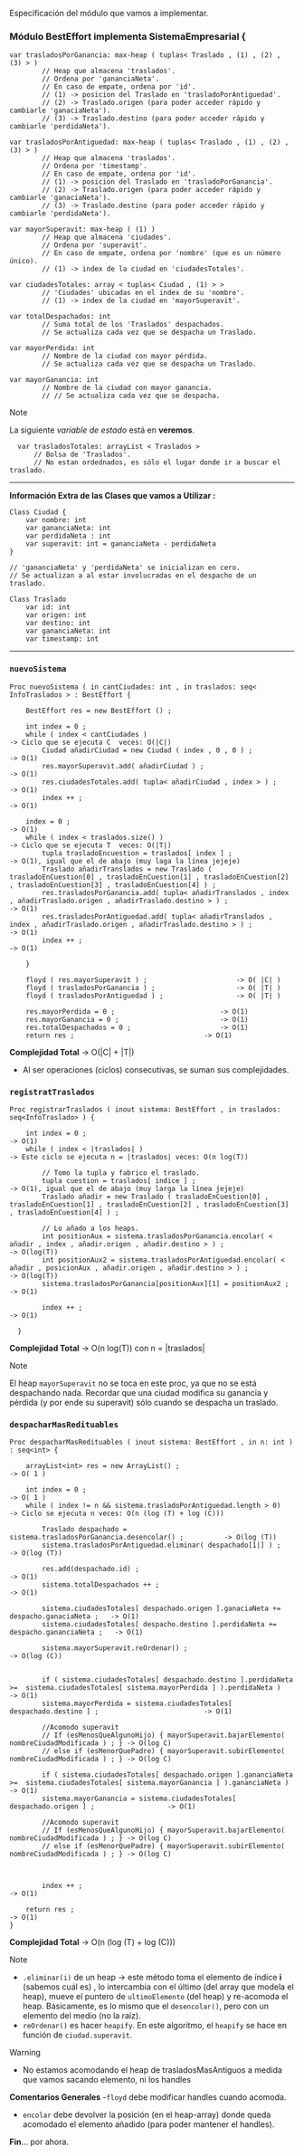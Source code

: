 Especificación del módulo que vamos a implementar.

### Módulo BestEffort implementa SistemaEmpresarial {

```
var trasladosPorGanancia: max-heap ( tuplas< Traslado , (1) , (2) , (3) > )
		// Heap que almacena 'traslados'.
		// Ordena por 'gananciaNeta'.
		// En caso de empate, ordena por 'id'.
		// (1) -> posicion del Traslado en 'trasladoPorAntiguedad'.
		// (2) -> Traslado.origen (para poder acceder rápido y cambiarle 'ganaciaNeta').
		// (3) -> Traslado.destino (para poder acceder rápido y cambiarle 'perdidaNeta').
```

```
var trasladosPorAntiguedad: max-heap ( tuplas< Traslado , (1) , (2) , (3) > )
		// Heap que almacena 'traslados'.
		// Ordena por 'timestamp'.
		// En caso de empate, ordena por 'id'.
		// (1) -> posicion del Traslado en 'trasladoPorGanancia'.
		// (2) -> Traslado.origen (para poder acceder rápido y cambiarle 'ganaciaNeta').
		// (3) -> Traslado.destino (para poder acceder rápido y cambiarle 'perdidaNeta').
```

```
var mayorSuperavit: max-heap ( (1) ) 
		// Heap que almacena 'ciudades'.
		// Ordena por 'superavit'.
		// En caso de empate, ordena por 'nombre' (que es un número único).
		// (1) -> index de la ciudad en 'ciudadesTotales'.
```

```
var ciudadesTotales: array < tuplas< Ciudad , (1) > > 
		// 'Ciudades' ubicadas en el index de su 'nombre'.
		// (1) -> index de la ciudad en 'mayorSuperavit'.
```

```
var totalDespachados: int
		// Suma total de los 'Traslados' despachados.
		// Se actualiza cada vez que se despacha un Traslado.
```

```
var mayorPerdida: int 
		// Nombre de la ciudad con mayor pérdida.
		// Se actualiza cada vez que se despacha un Traslado.
```

```
var mayorGanancia: int 
		// Nombre de la ciudad con mayor ganancia.
		// // Se actualiza cada vez que se despacha.
```

> [!NOTE]
> La siguiente *variable de estado* está en **veremos**.
> ```
>	var trasladosTotales: arrayList < Traslados >
>		// Bolsa de 'Traslados'.
>		// No estan ordednados, es sólo el lugar donde ir a buscar el traslado.
>```

---
**Información Extra de las Clases que vamos a Utilizar :**

```
Class Ciudad {
	var nombre: int 
	var gananciaNeta: int 
	var perdidaNeta : int 
	var superavit: int = gananciaNeta - perdidaNeta
}

// 'gananciaNeta' y 'perdidaNeta' se inicializan en cero.
// Se actualizan a al estar involucradas en el despacho de un traslado.
```

```
Class Traslado
	var id: int
	var origen: int
	var destino: int
	var gananciaNeta: int
	var timestamp: int
```
---

### `nuevoSistema`

```
Proc nuevoSistema ( in cantCiudades: int , in traslados: seq< InfoTraslados > : BestEffort {

	BestEffort res = new BestEffort () ;
	
	int index = 0 ;
	while ( index < cantCiudades )                                         -> Ciclo que se ejecuta C  veces: O(|C|)
		Ciudad añadirCiudad = new Ciudad ( index , 0 , 0 ) ;                       -> O(1)
		res.mayorSuperavit.add( añadirCiudad ) ;			           -> O(1)
 		res.ciudadesTotales.add( tupla< añadirCiudad , index > ) ;                 -> O(1)
		index ++ ;                                                                 -> O(1)
		
	index = 0 ;                                                             -> O(1)
	while ( index < traslados.size() )                                     -> Ciclo que se ejecuta T  veces: O(|T|)
		tupla trasladoEncuestion = traslados[ index ] ;                      -> O(1), igual que el de abajo (muy laga la línea jejeje)
		Traslado añadirTranslados = new Traslado ( trasladoEnCuestion[0] , trasladoEnCuestion[1] , trasladoEnCuestion[2] , trasladoEnCuestion[3] , trasladoEnCuestion[4] ) ;
		res.trasladosPorGanancia.add( tupla< añadirTranslados , index , añadirTraslado.origen , añadirTraslado.destino > ) ; 			     -> O(1)
		res.trasladosPorAntiguedad.add( tupla< añadirTranslados , index , añadirTraslado.origen , añadirTraslado.destino > ) ;			     -> O(1)
		index ++ ;                                                           -> O(1)
		
	}

	floyd ( res.mayorSuperavit ) ;						-> O( |C| )
	floyd ( trasladosPorGanancia ) ;					-> O( |T| )
	floyd ( trasladosPorAntiguedad ) ;					-> O( |T| )

	res.mayorPerdida = 0 ;							-> O(1)
	res.mayorGanancia = 0 ;							-> O(1)
	res.totalDespachados = 0 ;						-> O(1)
	return res ;								-> O(1)
```

**Complejidad Total** -> O(|C| + |T|) 
- Al ser operaciones (ciclos) consecutivas, se suman sus complejidades.

### `registratTraslados`

```
Proc registrarTraslados ( inout sistema: BestEffort , in traslados: seq<InfoTraslado> ) { 

	int index = 0 ;                                                       -> O(1)
	while ( index < |traslados| )                                         -> Este ciclo se ejecuta n = |traslados| veces: O(n log(T))
		
		// Tomo la tupla y fabrico el traslado.
		tupla cuestion = traslados[ indice ] ;                               -> O(1), igual que el de abajo (muy larga la línea jejeje)
		Traslado añadir = new Traslado ( trasladoEnCuestion[0] , trasladoEnCuestion[1] , trasladoEnCuestion[2] , trasladoEnCuestion[3] , trasladoEnCuestion[4] ) ;

		// Lo añado a los heaps.
		int positionAux = sistema.trasladosPorGanancia.encolar( < añadir , index , añadir.origen , añadir.destino > ) ;                            -> O(log(T))
		int positionAux2 = sistema.trasladosPorAntiguedad.encolar( < añadir , posicionAux , añadir.origen , añadir.destino > ) ;                   -> O(log(T))
		sistema.trasladosPorGanancia[positionAux][1] = positionAux2 ;                                                                              -> O(1)
		
		index ++ ;                                                           -> O(1)
		
  }
```

**Complejidad Total** -> O(n log(T)) con n = |traslados|

> [!NOTE]
> El heap `mayorSuperavit` no se toca en este proc, ya que no se está despachando nada.
> Recordar que una ciudad modifica su ganancia y pérdida (y por ende su superavit) sólo cuando se despacha un traslado.

### `despacharMasRedituables`

```
Proc despacharMasRedituables ( inout sistema: BestEffort , in n: int ) : seq<int> {

	arrayList<int> res = new ArrayList() ;                                       -> O( 1 )
	
	int index = 0 ;                                                              -> O( 1 )
	while ( index != n && sistema.trasladoPorAntiguedad.length > 0)                                                         -> Ciclo se ejecuta n veces: O(n (log (T) + log (C))) 
		
		Traslado despachado = sistema.trasladosPorGanancia.desencolar() ;          -> O(log (T))
		sistema.trasladosPorAntiguedad.eliminar( despachado[1|] ) ;                 -> O(log (T)) 

		res.add(despachado.id) ;                                                   -> O(1)
		sistema.totalDespachados ++ ;                                              -> O(1)
		
		sistema.ciudadesTotales[ despachado.origen ].ganaciaNeta += despacho.ganaciaNeta ;   -> O(1)
		sistema.ciudadesTotales[ despacho.destino ].perdidaNeta += despacho.gananciaNeta ;   -> O(1)
		
		sistema.mayorSuperavit.reOrdenar() ;                                                 -> O(log (C))


		if ( sistema.ciudadesTotales[ despachado.destino ].perdidaNeta >=  sistema.ciudadesTotales[ sistema.mayorPerdida ] ).perdidaNeta )    -> O(1)
		sistema.mayorPerdida = sistema.ciudadesTotales[ despachado.destino ] ;							-> O(1)

		//Acomodo superavit
		// If (esMenosQueAlgunoHijo) { mayorSuperavit.bajarElemento( nombreCiudadModificada ) ; } -> O(log C)
		// else if (esMenorQuePadre) { mayorSuperavit.subirElemento( nombreCiudadModificada ) ; } -> O(log C)

		if ( sistema.ciudadesTotales[ despachado.origen ].gananciaNeta >=  sistema.ciudadesTotales[ sistema.mayorGanancia ] ).gananciaNeta )  -> O(1)
		sistema.mayorGanancia = sistema.ciudadesTotales[ despachado.origen ] ;					-> O(1)

		//Acomodo superavit
		// If (esMenosQueAlgunoHijo) { mayorSuperavit.bajarElemento( nombreCiudadModificada ) ; } -> O(log C)
		// else if (esMenorQuePadre) { mayorSuperavit.subirElemento( nombreCiudadModificada ) ; } -> O(log C)


		
		index ++ ;                                                                   -> O(1)

	return res ;                                                                   -> O(1)
}
```

**Complejidad Total** -> O(n (log (T) + log (C)))

> [!NOTE] 
> - `.eliminar(i)` de un heap -> este método toma el elemento de índice **i** (sabemos cuál es) , lo intercambia con el último (del array que modela el heap), mueve el puntero de `ultimoElemento` (del heap) y re-acomoda el heap.
> Básicamente, es lo mismo que el `desencolar()`, pero con un elemento del medio (no la raíz).
> - `reOrdenar()` es hacer `heapify`. En este algoritmo, el `heapify` se hace en función de `ciudad.superavit`.

>[!WARNING]
> - No estamos acomodando el heap de trasladosMasAntiguos a medida que vamos sacando elemento, ni los handles

**Comentarios Generales**
-`floyd` debe modificar handles cuando acomoda.
- `encolar` debe devolver la posición (en el heap-array) donde queda acomodado el elemento añadido (para poder mantener el handles).

**Fin**... por ahora.
